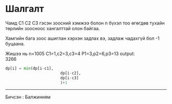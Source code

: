 # Шалгалт

Чамд C1 C2 C3 гэсэн зоосний хэмжээ болон n бүхэл тоо өгөгдөв тухайн төрлийн зоосноос хангалттай олон байгаа.

Хамгийн бага зоос ашиглан хэрхэн задлах вэ, задлаж чадахгүй бол -1 буцаана.

Жишээ нь 
n=1005
C1=1,c2=3,c3=4
P1=3,p2=6,p3=13
output:<br>
3266

```python
dp[i] = min(dp[i-c1],
						dp[i-c2],
						dp[i-c3]
						)+1
```
-------------------------------------------------------------------------------------------------------------------------------------------------------------------
Бичсэн : Балжинням
